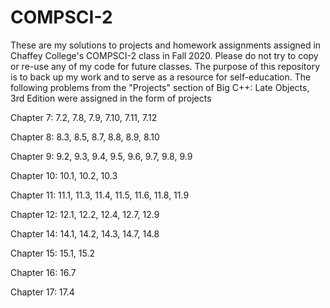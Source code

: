 # COMPSCI-2

These are my solutions to projects and homework assignments assigned in Chaffey College's COMPSCI-2 class in Fall 2020. Please do not try to copy or re-use any of my code for future classes. The purpose of this repository is to back up my work and to serve as a resource for self-education. The following problems from the "Projects" section of Big C++: Late Objects, 3rd Edition were assigned in the form of projects

Chapter 7: 7.2, 7.8, 7.9, 7.10, 7.11, 7.12

Chapter 8: 8.3, 8.5, 8.7, 8.8, 8.9, 8.10

Chapter 9: 9.2, 9.3, 9.4, 9.5, 9.6, 9.7, 9.8, 9.9

Chapter 10: 10.1, 10.2, 10.3

Chapter 11: 11.1, 11.3, 11.4, 11.5, 11.6, 11.8, 11.9

Chapter 12: 12.1, 12.2, 12.4, 12.7, 12.9

Chapter 14: 14.1, 14.2, 14.3, 14.7, 14.8

Chapter 15: 15.1, 15.2

Chapter 16: 16.7

Chapter 17: 17.4

